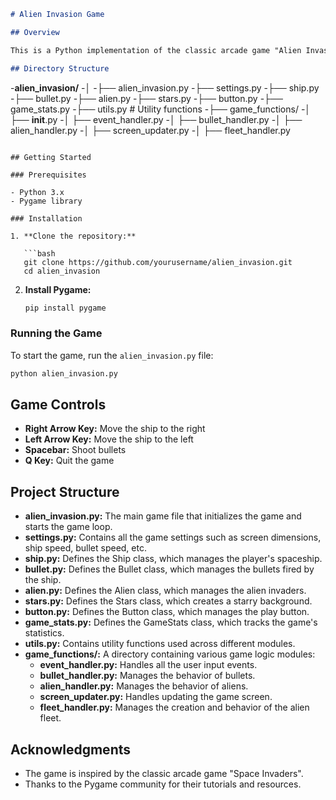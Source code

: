 ```markdown
# Alien Invasion Game

## Overview

This is a Python implementation of the classic arcade game "Alien Invasion" using the Pygame library. The game involves a spaceship controlled by the player that must shoot down waves of incoming aliens.

## Directory Structure

```
-**alien_invasion/**
-│
-├── alien_invasion.py
-├── settings.py
-├── ship.py
-├── bullet.py
-├── alien.py
-├── stars.py
-├── button.py
-├── game_stats.py
-├── utils.py  # Utility functions
-├── game_functions/
-│   ├── __init__.py
-│   ├── event_handler.py
-│   ├── bullet_handler.py
-│   ├── alien_handler.py
-│   ├── screen_updater.py
-│   ├── fleet_handler.py
```

## Getting Started

### Prerequisites

- Python 3.x
- Pygame library

### Installation

1. **Clone the repository:**

   ```bash
   git clone https://github.com/yourusername/alien_invasion.git
   cd alien_invasion
   ```

2. **Install Pygame:**

   ```bash
   pip install pygame
   ```

### Running the Game

To start the game, run the `alien_invasion.py` file:

```bash
python alien_invasion.py
```

## Game Controls

- **Right Arrow Key:** Move the ship to the right
- **Left Arrow Key:** Move the ship to the left
- **Spacebar:** Shoot bullets
- **Q Key:** Quit the game

## Project Structure

- **alien_invasion.py:** The main game file that initializes the game and starts the game loop.
- **settings.py:** Contains all the game settings such as screen dimensions, ship speed, bullet speed, etc.
- **ship.py:** Defines the Ship class, which manages the player's spaceship.
- **bullet.py:** Defines the Bullet class, which manages the bullets fired by the ship.
- **alien.py:** Defines the Alien class, which manages the alien invaders.
- **stars.py:** Defines the Stars class, which creates a starry background.
- **button.py:** Defines the Button class, which manages the play button.
- **game_stats.py:** Defines the GameStats class, which tracks the game's statistics.
- **utils.py:** Contains utility functions used across different modules.
- **game_functions/:** A directory containing various game logic modules:
  - **event_handler.py:** Handles all the user input events.
  - **bullet_handler.py:** Manages the behavior of bullets.
  - **alien_handler.py:** Manages the behavior of aliens.
  - **screen_updater.py:** Handles updating the game screen.
  - **fleet_handler.py:** Manages the creation and behavior of the alien fleet.



## Acknowledgments

- The game is inspired by the classic arcade game "Space Invaders".
- Thanks to the Pygame community for their tutorials and resources.
```


